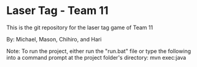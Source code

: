 # Laser Tag - Team 11
This is the git repository for the laser tag game of Team 11

By: Michael, Mason, Chihiro, and Hari

Note: To run the project, either run the "run.bat" file or type the following into a command prompt at the project folder's directory:
mvn exec:java
